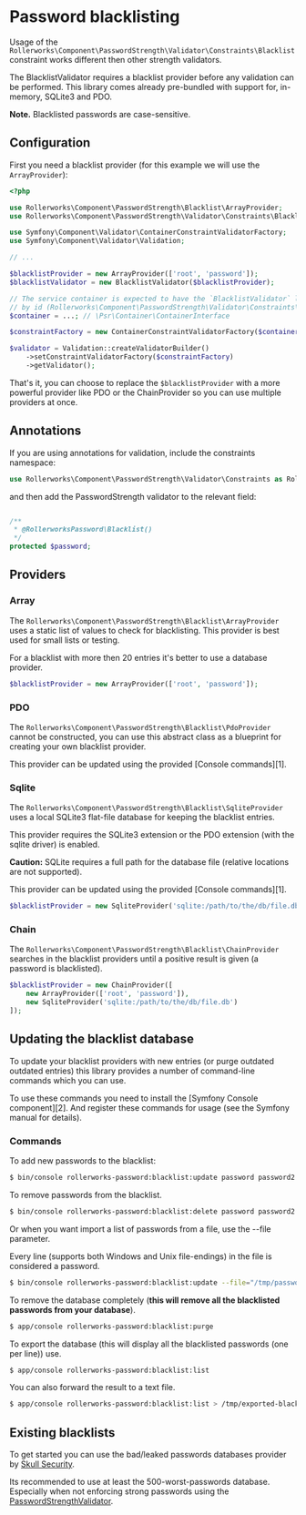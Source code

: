 Password blacklisting
=====================

Usage of the `Rollerworks\Component\PasswordStrength\Validator\Constraints\Blacklist`
constraint works different then other strength validators.

The BlacklistValidator requires a blacklist provider before any validation can be
performed. This library comes already pre-bundled with support for, in-memory, 
SQLite3 and PDO.

**Note.** Blacklisted passwords are case-sensitive.

## Configuration

First you need a blacklist provider (for this example we will use the `ArrayProvider`):

```php
<?php

use Rollerworks\Component\PasswordStrength\Blacklist\ArrayProvider;
use Rollerworks\Component\PasswordStrength\Validator\Constraints\BlacklistValidator;

use Symfony\Component\Validator\ContainerConstraintValidatorFactory;
use Symfony\Component\Validator\Validation;

// ...

$blacklistProvider = new ArrayProvider(['root', 'password']);
$blacklistValidator = new BlacklistValidator($blacklistProvider);

// The service container is expected to have the `BlacklistValidator` loadable as service
// by id (Rollerworks\Component\PasswordStrength\Validator\Constraints\BlacklistValidator).
$container = ...; // \Psr\Container\ContainerInterface

$constraintFactory = new ContainerConstraintValidatorFactory($container);

$validator = Validation::createValidatorBuilder()
    ->setConstraintValidatorFactory($constraintFactory)
    ->getValidator();
```

That's it, you can choose to replace the `$blacklistProvider` with a more powerful provider
like PDO or the ChainProvider so you can use multiple providers at once.

## Annotations

If you are using annotations for validation, include the constraints namespace:

```php
use Rollerworks\Component\PasswordStrength\Validator\Constraints as RollerworksPassword;
```

and then add the PasswordStrength validator to the relevant field:

```php

/**
 * @RollerworksPassword\Blacklist()
 */
protected $password;
```

## Providers

### Array

The `Rollerworks\Component\PasswordStrength\Blacklist\ArrayProvider` uses a static 
list of values to check for blacklisting. This provider is best used for small lists
or testing.

For a blacklist with more then 20 entries it's better to use a database provider.

```php
$blacklistProvider = new ArrayProvider(['root', 'password']);
```

### PDO

The `Rollerworks\Component\PasswordStrength\Blacklist\PdoProvider` cannot be constructed,
you can use this abstract class as a blueprint for creating your own blacklist provider.

This provider can be updated using the provided [Console commands][1].

### Sqlite

The `Rollerworks\Component\PasswordStrength\Blacklist\SqliteProvider` uses a local
SQLite3 flat-file database for keeping the blacklist entries.

This provider requires the SQLite3 extension or the PDO extension 
(with the sqlite driver) is enabled.

**Caution:** SQLite requires a full path for the database file (relative locations
are not supported).

This provider can be updated using the provided [Console commands][1].

```php
$blacklistProvider = new SqliteProvider('sqlite:/path/to/the/db/file.db');
```

### Chain

The `Rollerworks\Component\PasswordStrength\Blacklist\ChainProvider` searches
in the blacklist providers until a positive result is given (a password is blacklisted).

```php
$blacklistProvider = new ChainProvider([
    new ArrayProvider(['root', 'password']),
    new SqliteProvider('sqlite:/path/to/the/db/file.db')
]);
```

## Updating the blacklist database

To update your blacklist providers with new entries (or purge outdated outdated entries)
this library provides a number of command-line commands which you can use.

To use these commands you need to install the [Symfony Console component][2].
And register these commands for usage (see the Symfony manual for details).

### Commands

To add new passwords to the blacklist:

```bash
$ bin/console rollerworks-password:blacklist:update password password2 "this pass word has spaces"
```

To remove passwords from the blacklist.

```bash
$ bin/console rollerworks-password:blacklist:delete password password2 "this pass word has spaces"
```

Or when you want import a list of passwords from a file, use the --file parameter.

Every line (supports both Windows and Unix file-endings) in the file is considered a password.

```bash
$ bin/console rollerworks-password:blacklist:update --file="/tmp/passwords-blacklist.txt"
```

To remove the database completely (**this will remove all the blacklisted passwords from your database**).

```bash
$ app/console rollerworks-password:blacklist:purge
```

To export the database (this will display all the blacklisted passwords (one per line)) use.

```bash
$ app/console rollerworks-password:blacklist:list
```

You can also forward the result to a text file.

```bash
$ app/console rollerworks-password:blacklist:list > /tmp/exported-blacklist.txt
```

## Existing blacklists

To get started you can use the bad/leaked passwords databases provider by
[Skull Security](http://www.skullsecurity.org/wiki/index.php/Passwords).

Its recommended to use at least the 500-worst-passwords database.
Especially when not enforcing strong passwords using the [PasswordStrengthValidator](strength-validation.md).
